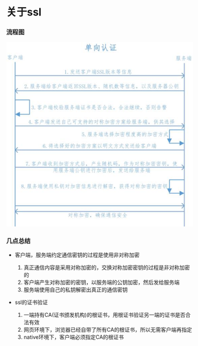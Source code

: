 # 关于ssl

### 流程图

![refer](../assets/ssl-danxiangrenzheng.png)

### 几点总结

- 客户端，服务端约定通信密钥的过程是使用非对称加密
    1. 真正通信内容是采用对称加密的，交换对称加密密钥的过程是非对称加密的
    2. 客户端产生对称加密的密钥，以服务端的公钥加密，然后发给服务端
    3. 服务端使用自己的私钥解密出真正的通信密钥

- ssl的证书验证
    1. 一端持有CA(证书颁发机构)的根证书，用根证书验证另一端的证书是否合法有效
    2. 网页环境下，浏览器已经自带了所有CA的根证书，所以无需客户端再指定
    3. native环境下，客户端必须指定CA的根证书
